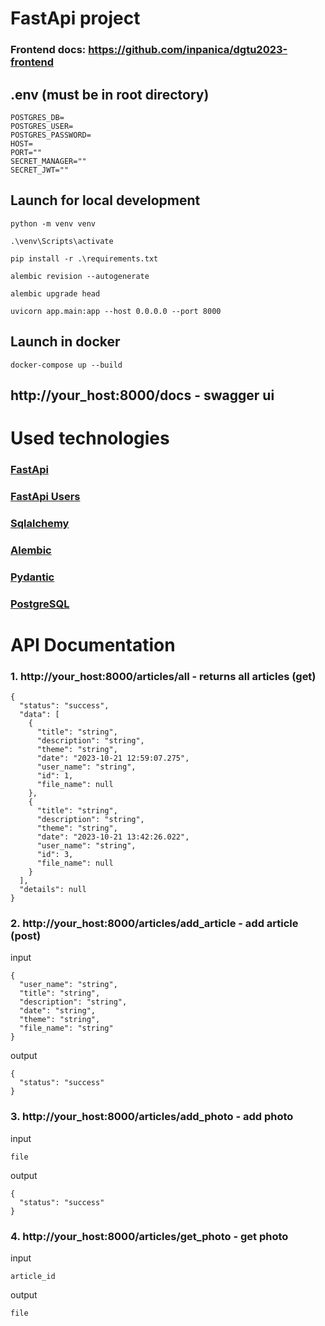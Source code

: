 # FastApi project
### Frontend docs: https://github.com/inpanica/dgtu2023-frontend
## .env (must be in root directory)
```
POSTGRES_DB=
POSTGRES_USER=
POSTGRES_PASSWORD=
HOST=
PORT=""
SECRET_MANAGER=""
SECRET_JWT=""
```
## Launch for local development
```
python -m venv venv
```
```
.\venv\Scripts\activate
```
```
pip install -r .\requirements.txt
```
```
alembic revision --autogenerate
```
```
alembic upgrade head
```
```
uvicorn app.main:app --host 0.0.0.0 --port 8000
```
## Launch in docker
```
docker-compose up --build
```
## http://your_host:8000/docs - swagger ui
# Used technologies
### [FastApi](https://fastapi.tiangolo.com/)
### [FastApi Users](https://fastapi-users.github.io/fastapi-users/12.1/)
### [Sqlalchemy](https://www.sqlalchemy.org/)
### [Alembic](https://alembic.sqlalchemy.org/en/latest/)
### [Pydantic](https://docs.pydantic.dev/latest/)
### [PostgreSQL](https://www.postgresql.org/)

# API Documentation
### 1. http://your_host:8000/articles/all - returns all articles (get)
```
{
  "status": "success",
  "data": [
    {
      "title": "string",
      "description": "string",
      "theme": "string",
      "date": "2023-10-21 12:59:07.275",
      "user_name": "string",
      "id": 1,
      "file_name": null
    },
    {
      "title": "string",
      "description": "string",
      "theme": "string",
      "date": "2023-10-21 13:42:26.022",
      "user_name": "string",
      "id": 3,
      "file_name": null
    }
  ],
  "details": null
}
```
### 2. http://your_host:8000/articles/add_article - add article (post) 
input
```
{
  "user_name": "string",
  "title": "string",
  "description": "string",
  "date": "string",
  "theme": "string",
  "file_name": "string" 
}
```
output
```
{
  "status": "success"
}
```
### 3. http://your_host:8000/articles/add_photo - add photo
input
```
file
```

output
```
{
  "status": "success"
}
```
### 4. http://your_host:8000/articles/get_photo - get photo
input
```
article_id
```
output 
```
file
```
